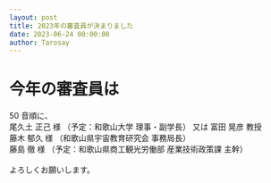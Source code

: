 ```yaml
---
layout: post
title: 2023年の審査員が決まりました
date: 2023-06-24 00:00:00
author: Tarosay
---
```


# 今年の審査員は

50 音順に、<br/>
尾久土 正己 様 （予定：和歌山大学 理事・副学長） 又は 富田 晃彦 教授<br/>
藤木 郁久 様 （和歌山県宇宙教育研究会 事務局長）<br/>
藤島 徹 様 （予定：和歌山県商工観光労働部 産業技術政策課 主幹）<br/>
<br/>
よろしくお願いします。
